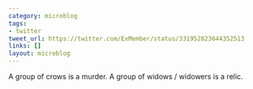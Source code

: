 ```yaml
---
category: microblog
tags:
- twitter
tweet_url: https://twitter.com/ExMember/status/331952823644352513
links: []
layout: microblog
---
```

A group of crows is a murder. A group of widows / widowers is a relic.
